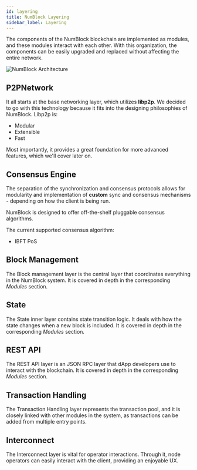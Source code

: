 ```yaml
---
id: layering 
title: NumBlock Layering
sidebar_label: Layering
---
```


The components of the NumBlock blockchain are implemented as modules, and these modules interact with each other. With this organization, the components can be easily upgraded and replaced without affecting the entire network.

![NumBlock Architecture](/img/architecture.png)

## P2PNetwork

It all starts at the base networking layer, which utilizes **libp2p**. We decided to go with this technology because it
fits into the designing philosophies of NumBlock. Libp2p is:

- Modular
- Extensible
- Fast
  
Most importantly, it provides a great foundation for more advanced features, which we'll cover later on.


## Consensus Engine
The separation of the synchronization and consensus protocols allows for modularity and implementation of **custom** sync and consensus mechanisms - depending on how the client is being run.

NumBlock is designed to offer off-the-shelf pluggable consensus algorithms.

The current supported consensus algorithm:

* IBFT PoS

## Block Management
The Block management layer is the central layer that coordinates everything in the NumBlock system. It is covered in depth in the corresponding *Modules* section.

## State
The State inner layer contains state transition logic. It deals with how the state changes when a new block is included. It is covered in depth in the corresponding *Modules* section.

## REST API
The REST API layer is an JSON RPC layer that dApp developers use to interact with the blockchain. It is covered in depth in the corresponding *Modules* section.

## Transaction Handling
The Transaction Handling layer represents the transaction pool, and it is closely linked with other modules in the system, as transactions can be added from multiple entry points.

## Interconnect
The Interconnect layer is vital for operator interactions. Through it, node operators can easily interact with the client, providing an enjoyable UX.